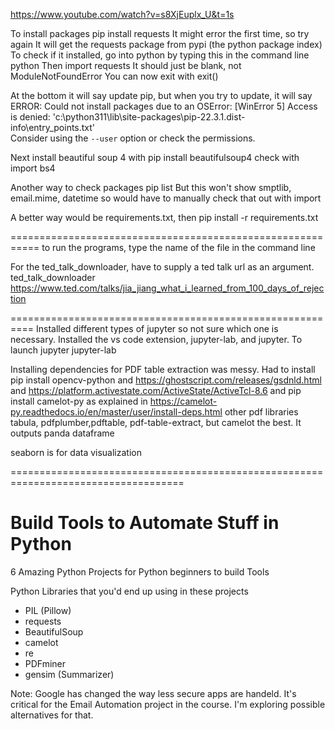 https://www.youtube.com/watch?v=s8XjEuplx_U&t=1s

To install packages
  pip install requests
It might error the first time, so try again
It will get the requests package from pypi (the python package index)
To check if it installed, go into python by typing this in the command line
  python
Then 
  import requests
It should just be blank, not ModuleNotFoundError
You can now exit with
  exit()

At the bottom it will say update pip, but when you try to update, it will say 
  ERROR: Could not install packages due to an OSError: [WinError 5] Access is denied: 'c:\\python311\\lib\\site-packages\\pip-22.3.1.dist-info\\entry_points.txt'      
  Consider using the `--user` option or check the permissions.

Next install beautiful soup 4 with
  pip install beautifulsoup4
check with
  import bs4

Another way to check packages
  pip list
But this won't show smptlib, email.mime, datetime so would have to manually check that out with import

A better way would be requirements.txt, then
  pip install -r requirements.txt

===========================================================
to run the programs, type the name of the file in the command line

For the ted_talk_downloader, have to supply a ted talk url as an argument.
  ted_talk_downloader https://www.ted.com/talks/jia_jiang_what_i_learned_from_100_days_of_rejection

==========================================================
Installed different types of jupyter so not sure which one is necessary. Installed the vs code extension, jupyter-lab, and jupyter.
To launch jupyter
  jupyter-lab

Installing dependencies for PDF table extraction was messy. Had to install 
  pip install opencv-python
and
  https://ghostscript.com/releases/gsdnld.html
and 
  https://platform.activestate.com/ActiveState/ActiveTcl-8.6
and
  pip install camelot-py 
as explained in 
  https://camelot-py.readthedocs.io/en/master/user/install-deps.html
other pdf libraries
  tabula, pdfplumber,pdftable, pdf-table-extract, but camelot the best. It outputs panda dataframe

seaborn is for data visualization


====================================================================================
# Build Tools to Automate Stuff in Python

6 Amazing Python Projects for Python beginners to build Tools 

Python Libraries that you'd end up using in these projects

* PIL (Pillow)
* requests
* BeautifulSoup
* camelot
* re
* PDFminer 
* gensim (Summarizer) 


Note: Google has changed the way less secure apps are handeld. It's critical for the Email Automation project in the course. I'm exploring possible alternatives for that. 

